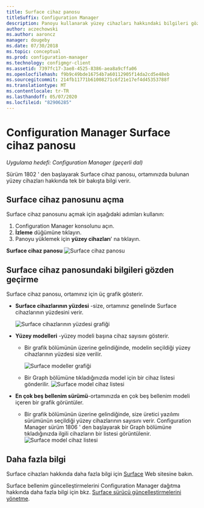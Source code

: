 ```yaml
---
title: Surface cihaz panosu
titleSuffix: Configuration Manager
description: Panoyu kullanarak yüzey cihazları hakkındaki bilgileri gözden geçirin.
author: aczechowski
ms.author: aaroncz
manager: dougeby
ms.date: 07/30/2018
ms.topic: conceptual
ms.prod: configuration-manager
ms.technology: configmgr-client
ms.assetid: 7397fc17-3ae8-4525-8386-aea8a9cffa06
ms.openlocfilehash: f9b9c49bde16754b7a60112905f14da2cd5e48eb
ms.sourcegitcommit: 214fb11771b61008271c6f21e17ef4d45353788f
ms.translationtype: MT
ms.contentlocale: tr-TR
ms.lasthandoff: 05/07/2020
ms.locfileid: "82906285"
---
```

# <a name="surface-device-dashboard-in-configuration-manager"></a>Configuration Manager Surface cihaz panosu

*Uygulama hedefi: Configuration Manager (geçerli dal)*

Sürüm 1802 ' den başlayarak Surface cihaz panosu, ortamınızda bulunan yüzey cihazları hakkında tek bir bakışta bilgi verir. <!--1355788-->

## <a name="open-the-surface-device-dashboard"></a>Surface cihaz panosunu açma

Surface cihaz panosunu açmak için aşağıdaki adımları kullanın: 

1. Configuration Manager konsolunu açın. 
2. **İzleme** düğümüne tıklayın. 
3. Panoyu yüklemek için **yüzey cihazları**' na tıklayın.

**Surface cihaz panosu** 
 ![ Surface cihaz panosu](media/Surface-device-dashboard.PNG)



## <a name="reviewing-information-in-the-surface-device-dashboard"></a>Surface cihaz panosundaki bilgileri gözden geçirme

Surface cihaz panosu, ortamınız için üç grafik gösterir. 

- **Surface cihazlarının yüzdesi** -size, ortamınız genelinde Surface cihazlarının yüzdesini verir.

    ![Surface cihazlarının yüzdesi grafiği](media/Percent-Surface-Devices.PNG)
- **Yüzey modelleri** -yüzey modeli başına cihaz sayısını gösterir. 
  - Bir grafik bölümünün üzerine gelindiğinde, modelin seçildiği yüzey cihazlarının yüzdesi size verilir. 

       ![Surface modeller grafiği](media/Surface-Models-Hover.PNG)
  - Bir Graph bölümüne tıkladığınızda model için bir cihaz listesi gönderilir. 
      ![Surface model cihaz listesi](media/Surface-Model-Device-List.PNG)

- **En çok beş bellenim sürümü**-ortamınızda en çok beş bellenim modeli içeren bir grafik görüntüler. 
  - Bir grafik bölümünün üzerine gelindiğinde, size üretici yazılımı sürümünün seçildiği yüzey cihazlarının sayısını verir. Configuration Manager sürüm 1806 ' den başlayarak bir Graph bölümüne tıkladığınızda ilgili cihazların bir listesi görüntülenir. <!--1358654-->
     ![Surface model cihaz listesi](media/Surface-Firmware-Hover.PNG)


## <a name="more-information"></a>Daha fazla bilgi

Surface cihazları hakkında daha fazla bilgi için [Surface](https://www.microsoft.com/surface) Web sitesine bakın.

Surface bellenim güncelleştirmelerini Configuration Manager dağıtma hakkında daha fazla bilgi için bkz. [Surface sürücü güncelleştirmelerini yönetme](https://support.microsoft.com/help/4098906).





